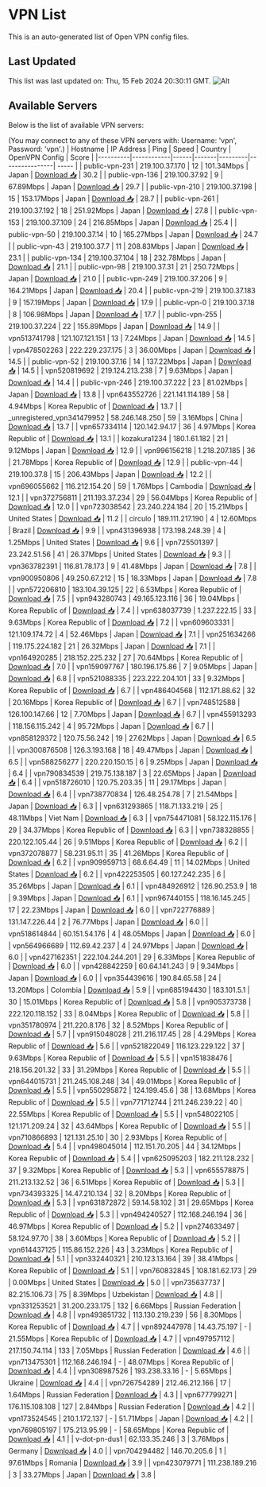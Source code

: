 # VPN List

This is an auto-generated list of Open VPN config files.

## Last Updated

This list was last updated on: Thu, 15 Feb 2024 20:30:11 GMT.
![Alt](https://repobeats.axiom.co/api/embed/186b98318ef1479477931607c1ad7d823f12451f.svg "Repobeats analytics image")

## Available Servers

Below is the list of available VPN servers:

(You may connect to any of these VPN servers with: Username: 'vpn', Password: 'vpn'.)
| Hostname | IP Address | Ping | Speed | Country | OpenVPN Config | Score |
|----------|------------|------|-------|---------|----------------| ----- |
| public-vpn-231 | 219.100.37.170 | 12 | 101.34Mbps | Japan | [Download 📥](./configs/server_0_JP.ovpn) | 30.2 |
| public-vpn-136 | 219.100.37.92 | 9 | 67.89Mbps | Japan | [Download 📥](./configs/server_1_JP.ovpn) | 29.7 |
| public-vpn-210 | 219.100.37.198 | 15 | 153.17Mbps | Japan | [Download 📥](./configs/server_2_JP.ovpn) | 28.7 |
| public-vpn-261 | 219.100.37.192 | 18 | 251.92Mbps | Japan | [Download 📥](./configs/server_3_JP.ovpn) | 27.8 |
| public-vpn-153 | 219.100.37.109 | 24 | 216.85Mbps | Japan | [Download 📥](./configs/server_4_JP.ovpn) | 25.4 |
| public-vpn-50 | 219.100.37.14 | 10 | 165.27Mbps | Japan | [Download 📥](./configs/server_5_JP.ovpn) | 24.7 |
| public-vpn-43 | 219.100.37.7 | 11 | 208.83Mbps | Japan | [Download 📥](./configs/server_6_JP.ovpn) | 23.1 |
| public-vpn-134 | 219.100.37.104 | 18 | 232.78Mbps | Japan | [Download 📥](./configs/server_7_JP.ovpn) | 21.1 |
| public-vpn-98 | 219.100.37.31 | 21 | 250.72Mbps | Japan | [Download 📥](./configs/server_8_JP.ovpn) | 21.0 |
| public-vpn-249 | 219.100.37.206 | 9 | 164.21Mbps | Japan | [Download 📥](./configs/server_9_JP.ovpn) | 20.4 |
| public-vpn-219 | 219.100.37.183 | 9 | 157.19Mbps | Japan | [Download 📥](./configs/server_10_JP.ovpn) | 17.9 |
| public-vpn-0 | 219.100.37.18 | 8 | 106.98Mbps | Japan | [Download 📥](./configs/server_11_JP.ovpn) | 17.7 |
| public-vpn-255 | 219.100.37.224 | 22 | 155.89Mbps | Japan | [Download 📥](./configs/server_12_JP.ovpn) | 14.9 |
| vpn513741798 | 121.107.121.151 | 13 | 7.24Mbps | Japan | [Download 📥](./configs/server_13_JP.ovpn) | 14.5 |
| vpn478502263 | 222.229.237.175 | 3 | 36.00Mbps | Japan | [Download 📥](./configs/server_14_JP.ovpn) | 14.5 |
| public-vpn-52 | 219.100.37.16 | 14 | 137.22Mbps | Japan | [Download 📥](./configs/server_15_JP.ovpn) | 14.5 |
| vpn520819692 | 219.124.213.238 | 7 | 9.63Mbps | Japan | [Download 📥](./configs/server_16_JP.ovpn) | 14.4 |
| public-vpn-246 | 219.100.37.222 | 23 | 81.02Mbps | Japan | [Download 📥](./configs/server_17_JP.ovpn) | 13.8 |
| vpn643552726 | 221.141.114.189 | 58 | 4.94Mbps | Korea Republic of | [Download 📥](./configs/server_18_KR.ovpn) | 13.7 |
| _unregistered_vpn341479952 | 58.246.148.250 | 59 | 3.16Mbps | China | [Download 📥](./configs/server_19_CN.ovpn) | 13.7 |
| vpn657334114 | 120.142.94.17 | 36 | 4.97Mbps | Korea Republic of | [Download 📥](./configs/server_20_KR.ovpn) | 13.1 |
| kozakura1234 | 180.1.61.182 | 21 | 9.12Mbps | Japan | [Download 📥](./configs/server_21_JP.ovpn) | 12.9 |
| vpn996156218 | 1.218.207.185 | 36 | 21.78Mbps | Korea Republic of | [Download 📥](./configs/server_22_KR.ovpn) | 12.9 |
| public-vpn-44 | 219.100.37.8 | 15 | 206.43Mbps | Japan | [Download 📥](./configs/server_23_JP.ovpn) | 12.2 |
| vpn696055662 | 116.212.154.20 | 59 | 1.76Mbps | Cambodia | [Download 📥](./configs/server_24_KH.ovpn) | 12.1 |
| vpn372756811 | 211.193.37.234 | 29 | 56.04Mbps | Korea Republic of | [Download 📥](./configs/server_25_KR.ovpn) | 12.0 |
| vpn723038542 | 23.240.224.184 | 20 | 15.21Mbps | United States | [Download 📥](./configs/server_26_US.ovpn) | 11.2 |
| circulo | 189.111.217.190 | 4 | 12.60Mbps | Brazil | [Download 📥](./configs/server_27_BR.ovpn) | 9.9 |
| vpn431396938 | 173.198.248.39 | 4 | 1.25Mbps | United States | [Download 📥](./configs/server_28_US.ovpn) | 9.6 |
| vpn725501397 | 23.242.51.56 | 41 | 26.37Mbps | United States | [Download 📥](./configs/server_29_US.ovpn) | 9.3 |
| vpn363782391 | 116.81.78.173 | 9 | 41.48Mbps | Japan | [Download 📥](./configs/server_30_JP.ovpn) | 7.8 |
| vpn900950806 | 49.250.67.212 | 15 | 18.33Mbps | Japan | [Download 📥](./configs/server_31_JP.ovpn) | 7.8 |
| vpn572206810 | 183.104.39.125 | 22 | 6.53Mbps | Korea Republic of | [Download 📥](./configs/server_32_KR.ovpn) | 7.5 |
| vpn943280743 | 49.165.123.116 | 36 | 19.04Mbps | Korea Republic of | [Download 📥](./configs/server_33_KR.ovpn) | 7.4 |
| vpn638037739 | 1.237.222.15 | 33 | 9.63Mbps | Korea Republic of | [Download 📥](./configs/server_34_KR.ovpn) | 7.2 |
| vpn609603331 | 121.109.174.72 | 4 | 52.46Mbps | Japan | [Download 📥](./configs/server_35_JP.ovpn) | 7.1 |
| vpn251634266 | 119.175.224.182 | 21 | 26.32Mbps | Japan | [Download 📥](./configs/server_36_JP.ovpn) | 7.1 |
| vpn164920285 | 218.152.225.232 | 27 | 70.64Mbps | Korea Republic of | [Download 📥](./configs/server_37_KR.ovpn) | 7.0 |
| vpn159097767 | 180.196.175.86 | 7 | 9.05Mbps | Japan | [Download 📥](./configs/server_38_JP.ovpn) | 6.8 |
| vpn521088335 | 223.222.204.101 | 33 | 9.32Mbps | Korea Republic of | [Download 📥](./configs/server_39_KR.ovpn) | 6.7 |
| vpn486404568 | 112.171.88.62 | 32 | 20.16Mbps | Korea Republic of | [Download 📥](./configs/server_40_KR.ovpn) | 6.7 |
| vpn748512588 | 126.100.147.66 | 12 | 7.70Mbps | Japan | [Download 📥](./configs/server_41_JP.ovpn) | 6.7 |
| vpn455913293 | 118.156.115.242 | 4 | 95.72Mbps | Japan | [Download 📥](./configs/server_42_JP.ovpn) | 6.7 |
| vpn858129372 | 120.75.56.242 | 19 | 27.62Mbps | Japan | [Download 📥](./configs/server_43_JP.ovpn) | 6.5 |
| vpn300876508 | 126.3.193.168 | 18 | 49.47Mbps | Japan | [Download 📥](./configs/server_44_JP.ovpn) | 6.5 |
| vpn588256277 | 220.220.150.15 | 6 | 9.25Mbps | Japan | [Download 📥](./configs/server_45_JP.ovpn) | 6.4 |
| vpn790834539 | 219.75.138.187 | 3 | 22.65Mbps | Japan | [Download 📥](./configs/server_46_JP.ovpn) | 6.4 |
| vpn518726010 | 120.75.203.35 | 11 | 29.17Mbps | Japan | [Download 📥](./configs/server_47_JP.ovpn) | 6.4 |
| vpn738770834 | 126.48.254.78 | 7 | 21.54Mbps | Japan | [Download 📥](./configs/server_48_JP.ovpn) | 6.3 |
| vpn631293865 | 118.71.133.219 | 25 | 48.11Mbps | Viet Nam | [Download 📥](./configs/server_49_VN.ovpn) | 6.3 |
| vpn754471081 | 58.122.115.176 | 29 | 34.37Mbps | Korea Republic of | [Download 📥](./configs/server_50_KR.ovpn) | 6.3 |
| vpn738328855 | 220.122.105.44 | 26 | 9.51Mbps | Korea Republic of | [Download 📥](./configs/server_51_KR.ovpn) | 6.2 |
| vpn372078877 | 58.231.95.11 | 35 | 41.26Mbps | Korea Republic of | [Download 📥](./configs/server_52_KR.ovpn) | 6.2 |
| vpn909959713 | 68.6.64.49 | 11 | 14.02Mbps | United States | [Download 📥](./configs/server_53_US.ovpn) | 6.2 |
| vpn422253505 | 60.127.242.235 | 6 | 35.26Mbps | Japan | [Download 📥](./configs/server_54_JP.ovpn) | 6.1 |
| vpn484926912 | 126.90.253.9 | 18 | 9.39Mbps | Japan | [Download 📥](./configs/server_55_JP.ovpn) | 6.1 |
| vpn967440155 | 118.16.145.245 | 17 | 22.23Mbps | Japan | [Download 📥](./configs/server_56_JP.ovpn) | 6.0 |
| vpn722776889 | 131.147.226.44 | 2 | 76.77Mbps | Japan | [Download 📥](./configs/server_57_JP.ovpn) | 6.0 |
| vpn518614844 | 60.151.54.176 | 4 | 48.05Mbps | Japan | [Download 📥](./configs/server_58_JP.ovpn) | 6.0 |
| vpn564966689 | 112.69.42.237 | 4 | 24.97Mbps | Japan | [Download 📥](./configs/server_59_JP.ovpn) | 6.0 |
| vpn427162351 | 222.104.244.201 | 29 | 6.33Mbps | Korea Republic of | [Download 📥](./configs/server_60_KR.ovpn) | 6.0 |
| vpn428842259 | 60.64.141.243 | 9 | 9.34Mbps | Japan | [Download 📥](./configs/server_61_JP.ovpn) | 6.0 |
| vpn354439616 | 190.84.65.58 | 24 | 13.20Mbps | Colombia | [Download 📥](./configs/server_62_CO.ovpn) | 5.9 |
| vpn685194430 | 183.101.5.1 | 30 | 15.01Mbps | Korea Republic of | [Download 📥](./configs/server_63_KR.ovpn) | 5.8 |
| vpn905373738 | 222.120.118.152 | 33 | 8.04Mbps | Korea Republic of | [Download 📥](./configs/server_64_KR.ovpn) | 5.8 |
| vpn351780974 | 211.220.8.176 | 32 | 8.52Mbps | Korea Republic of | [Download 📥](./configs/server_65_KR.ovpn) | 5.7 |
| vpn915048028 | 211.216.117.45 | 28 | 4.29Mbps | Korea Republic of | [Download 📥](./configs/server_66_KR.ovpn) | 5.6 |
| vpn521822049 | 116.123.229.122 | 37 | 9.63Mbps | Korea Republic of | [Download 📥](./configs/server_67_KR.ovpn) | 5.5 |
| vpn151838476 | 218.156.201.32 | 33 | 31.29Mbps | Korea Republic of | [Download 📥](./configs/server_68_KR.ovpn) | 5.5 |
| vpn644015731 | 211.245.108.248 | 34 | 49.01Mbps | Korea Republic of | [Download 📥](./configs/server_69_KR.ovpn) | 5.5 |
| vpn550295872 | 124.199.45.6 | 38 | 13.68Mbps | Korea Republic of | [Download 📥](./configs/server_70_KR.ovpn) | 5.5 |
| vpn771712744 | 211.246.239.22 | 40 | 22.55Mbps | Korea Republic of | [Download 📥](./configs/server_71_KR.ovpn) | 5.5 |
| vpn548022105 | 121.171.209.24 | 32 | 43.64Mbps | Korea Republic of | [Download 📥](./configs/server_72_KR.ovpn) | 5.5 |
| vpn710866893 | 121.131.25.10 | 30 | 2.93Mbps | Korea Republic of | [Download 📥](./configs/server_73_KR.ovpn) | 5.4 |
| vpn498045014 | 112.151.70.205 | 44 | 34.12Mbps | Korea Republic of | [Download 📥](./configs/server_74_KR.ovpn) | 5.4 |
| vpn625095203 | 182.211.128.232 | 37 | 9.32Mbps | Korea Republic of | [Download 📥](./configs/server_75_KR.ovpn) | 5.3 |
| vpn655578875 | 211.213.132.52 | 36 | 6.51Mbps | Korea Republic of | [Download 📥](./configs/server_76_KR.ovpn) | 5.3 |
| vpn734393325 | 14.47.210.134 | 32 | 8.20Mbps | Korea Republic of | [Download 📥](./configs/server_77_KR.ovpn) | 5.3 |
| vpn631872872 | 59.14.58.102 | 31 | 29.65Mbps | Korea Republic of | [Download 📥](./configs/server_78_KR.ovpn) | 5.3 |
| vpn494240527 | 112.168.246.194 | 36 | 46.97Mbps | Korea Republic of | [Download 📥](./configs/server_79_KR.ovpn) | 5.2 |
| vpn274633497 | 58.124.97.70 | 38 | 3.60Mbps | Korea Republic of | [Download 📥](./configs/server_80_KR.ovpn) | 5.2 |
| vpn614437125 | 115.86.152.226 | 43 | 3.23Mbps | Korea Republic of | [Download 📥](./configs/server_81_KR.ovpn) | 5.1 |
| vpn332440321 | 210.123.13.164 | 39 | 38.41Mbps | Korea Republic of | [Download 📥](./configs/server_82_KR.ovpn) | 5.1 |
| vpn760832845 | 108.181.62.173 | 29 | 0.00Mbps | United States | [Download 📥](./configs/server_83_US.ovpn) | 5.0 |
| vpn735637737 | 82.215.106.73 | 75 | 8.39Mbps | Uzbekistan | [Download 📥](./configs/server_84_UZ.ovpn) | 4.8 |
| vpn331253521 | 31.200.233.175 | 132 | 6.66Mbps | Russian Federation | [Download 📥](./configs/server_85_RU.ovpn) | 4.8 |
| vpn493851732 | 113.130.219.239 | 56 | 8.30Mbps | Korea Republic of | [Download 📥](./configs/server_86_KR.ovpn) | 4.7 |
| vpn892447978 | 14.43.75.197 | - | 21.55Mbps | Korea Republic of | [Download 📥](./configs/server_87_KR.ovpn) | 4.7 |
| vpn497957112 | 217.150.74.114 | 133 | 7.05Mbps | Russian Federation | [Download 📥](./configs/server_88_RU.ovpn) | 4.6 |
| vpn713475301 | 112.168.246.194 | - | 48.07Mbps | Korea Republic of | [Download 📥](./configs/server_89_KR.ovpn) | 4.4 |
| vpn308987526 | 193.238.33.16 | - | 5.65Mbps | Ukraine | [Download 📥](./configs/server_90_UA.ovpn) | 4.4 |
| vpn726754289 | 212.46.212.166 | 17 | 1.64Mbps | Russian Federation | [Download 📥](./configs/server_91_RU.ovpn) | 4.3 |
| vpn677799271 | 176.115.108.108 | 127 | 2.84Mbps | Russian Federation | [Download 📥](./configs/server_92_RU.ovpn) | 4.2 |
| vpn173524545 | 210.1.172.137 | - | 51.71Mbps | Japan | [Download 📥](./configs/server_93_JP.ovpn) | 4.2 |
| vpn769805197 | 175.213.95.99 | - | 58.65Mbps | Korea Republic of | [Download 📥](./configs/server_94_KR.ovpn) | 4.1 |
| v-dot-pn-dus1 | 62.133.35.246 | 3 | 3.76Mbps | Germany | [Download 📥](./configs/server_95_DE.ovpn) | 4.0 |
| vpn704294482 | 146.70.205.6 | 1 | 97.61Mbps | Romania | [Download 📥](./configs/server_96_RO.ovpn) | 3.9 |
| vpn423079771 | 111.238.189.216 | 3 | 33.27Mbps | Japan | [Download 📥](./configs/server_97_JP.ovpn) | 3.8 |
